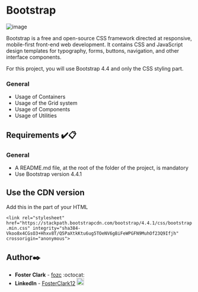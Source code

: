 # Bootstrap
![image](https://github.com/FosterClark48/holbertonschool-web_front_end/assets/105602291/bddc30b6-c56f-4355-acf2-ca21b496e0b0)

Bootstrap is a free and open-source CSS framework directed at responsive, mobile-first front-end web development. It contains CSS and JavaScript design templates for typography, forms, buttons, navigation, and other interface components.

For this project, you will use Bootstrap 4.4 and only the CSS styling part.

### General
- Usage of Containers
- Usage of the Grid system
- Usage of Components
- Usage of Utilities


## Requirements :heavy_check_mark::clipboard:
### General
- A README.md file, at the root of the folder of the project, is mandatory
- Use Bootstrap version 4.4.1

## Use the CDN version
Add this <link> in the <head> part of your HTML

```<link rel="stylesheet" href="https://stackpath.bootstrapcdn.com/bootstrap/4.4.1/css/bootstrap.min.css" integrity="sha384-Vkoo8x4CGsO3+Hhxv8T/Q5PaXtkKtu6ug5TOeNV6gBiFeWPGFN9MuhOf23Q9Ifjh" crossorigin="anonymous">```

## Author:black_nib:
- **Foster Clark** - [fozc](https://github.com/FosterClark48) :octocat:
- **LinkedIn** - [FosterClark12](https://www.linkedin.com/in/fosterclark12/) <img src="./images/linkedin-original.svg" alt="LinkedIn" width="20" height="20">
